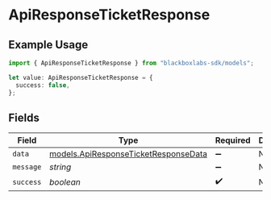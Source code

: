 # ApiResponseTicketResponse

## Example Usage

```typescript
import { ApiResponseTicketResponse } from "blackboxlabs-sdk/models";

let value: ApiResponseTicketResponse = {
  success: false,
};
```

## Fields

| Field                                                                              | Type                                                                               | Required                                                                           | Description                                                                        |
| ---------------------------------------------------------------------------------- | ---------------------------------------------------------------------------------- | ---------------------------------------------------------------------------------- | ---------------------------------------------------------------------------------- |
| `data`                                                                             | [models.ApiResponseTicketResponseData](../models/apiresponseticketresponsedata.md) | :heavy_minus_sign:                                                                 | N/A                                                                                |
| `message`                                                                          | *string*                                                                           | :heavy_minus_sign:                                                                 | N/A                                                                                |
| `success`                                                                          | *boolean*                                                                          | :heavy_check_mark:                                                                 | N/A                                                                                |
